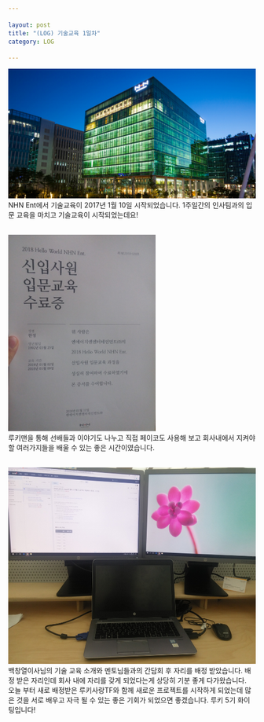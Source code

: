 ```yaml
---

layout: post
title: "(LOG) 기술교육 1일차"
category: LOG 

---
```



<img src="../../../post_img/201801/10/1.jpg" alt="nhn_ent_night"/><br/>
NHN Ent에서 기술교육이 2017년 1월 10일 시작되었습니다. 1주일간의 인사팀과의 입문 교육을 마치고 기술교육이 시작되었는데요!<br/><br/>

<img src="../../../post_img/201801/10/2.jpeg" alt="nhn_ent_night" height="400"/><br/>
루키맨을 통해 선배들과 이야기도 나누고 직접 페이코도 사용해 보고 회사내에서 지켜야할 여러가지들을 배울 수 있는 좋은 시간이였습니다.<br/><br/>

<img src="../../../post_img/201801/10/3.jpeg" alt="nhn_ent_night" height="400"/><br/>
백창열이사님의 기술 교육 소개와 멘토님들과의 간담회 후 자리를 배정 받았습니다. 배정 받은 자리인데 회사 내에 자리를 갖게 되었다는게 상당히 기분 좋게 다가왔습니다.
<br/>
오늘 부터 새로 배정받은 루키사랑TF와 함께 새로운 프로젝트를 시작하게 되었는데 많은 것을 서로 배우고 자극 될 수 있는 좋은 기회가 되었으면 좋겠습니다. 루키 5기 화이팅입니다!
<br/>


<br/><br/>
